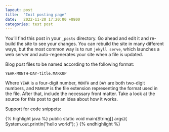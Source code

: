 ```yaml
---
layout: post
title:  "Init posting page"
date:   2022-11-20 17:20:00 +0800
categories: test post
---
```

You’ll find this post in your `_posts` directory. Go ahead and edit it and re-build the site to see your changes. You can rebuild the site in many different ways, but the most common way is to run `jekyll serve`, which launches a web server and auto-regenerates your site when a file is updated.

Blog post files to be named according to the following format:

`YEAR-MONTH-DAY-title.MARKUP`

Where `YEAR` is a four-digit number, `MONTH` and `DAY` are both two-digit numbers, and `MARKUP` is the file extension representing the format used in the file. After that, include the necessary front matter. Take a look at the source for this post to get an idea about how it works.

Support for code snippets:

{% highlight java %}
public static void main(String[] args){
    System.out.println("hello world");
}
{% endhighlight %}

